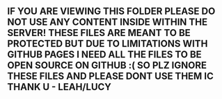 ## IF YOU ARE VIEWING THIS FOLDER PLEASE DO NOT USE ANY CONTENT INSIDE WITHIN THE SERVER! THESE FILES ARE MEANT TO BE PROTECTED BUT DUE TO LIMITATIONS WITH GITHUB PAGES I NEED ALL THE FILES TO BE OPEN SOURCE ON GITHUB :( SO PLZ IGNORE THESE FILES AND PLEASE DONT USE THEM IC THANK U - LEAH/LUCY